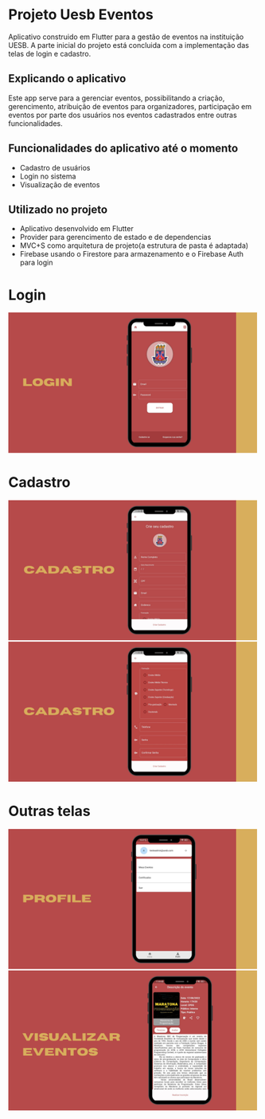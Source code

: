 # Projeto Uesb Eventos

Aplicativo construido em Flutter para a gestão de eventos na instituição UESB. A parte inicial do projeto está concluida com a implementação das telas de login e cadastro.

## Explicando o aplicativo

Este app serve para a gerenciar eventos, possibilitando a criação, gerencimento, atribuição de eventos para organizadores, participação em eventos por parte dos usuários nos eventos cadastrados entre outras funcionalidades. 


## Funcionalidades do aplicativo até o momento
- Cadastro de usuários
- Login no sistema
- Visualização de eventos


## Utilizado no projeto
- Aplicativo desenvolvido em Flutter
- Provider para gerencimento de estado e de dependencias
- MVC+S como arquitetura de projeto(a estrutura de pasta é adaptada)
- Firebase usando o Firestore para armazenamento e o Firebase Auth para login

# Login
<img src="assets/screen_shorts/TelaLogin.jpg" heigth=500 width="500">

# Cadastro
<img src="assets/screen_shorts/TelaCadastroParte1.jpg" heigth=500 width="500">
<img src="assets/screen_shorts/TelaCadastroParte2.jpg" heigth=500 width="500">


# Outras telas
<img src="assets/screen_shorts/TelaProfile.jpg" heigth=500 width="500">
<img src="assets/screen_shorts/TelaVisualizarEventos.jpg" heigth=500 width="500">


